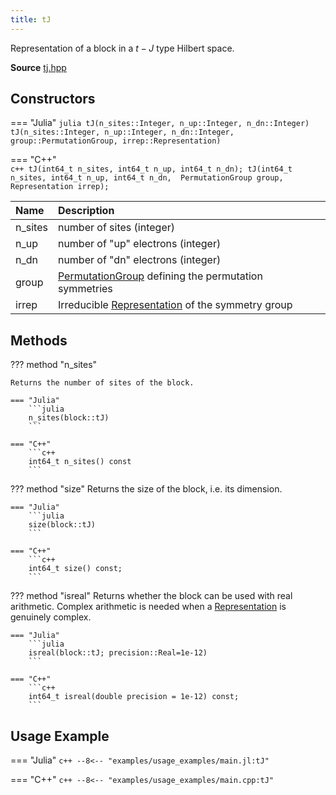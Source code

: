 ```yaml
---
title: tJ
---
```


Representation of a block in a  $t-J$ type Hilbert space. 

**Source** [tj.hpp](https://github.com/awietek/xdiag/blob/master/xdiag/blocks/tj/tj.hpp)

## Constructors

=== "Julia"
	```julia
	tJ(n_sites::Integer, n_up::Integer, n_dn::Integer)
	tJ(n_sites::Integer, n_up::Integer, n_dn::Integer, 
	   group::PermutationGroup, irrep::Representation)
	```

=== "C++"	
	```c++
    tJ(int64_t n_sites, int64_t n_up, int64_t n_dn);
    tJ(int64_t n_sites, int64_t n_up, int64_t n_dn, 
	   PermutationGroup group, Representation irrep);
	```


| Name    | Description                                                                                |   |
|:--------|:-------------------------------------------------------------------------------------------|---|
| n_sites | number of sites (integer)                                                                  |   |
| n_up    | number of "up" electrons (integer)                                                         |   |
| n_dn    | number of "dn" electrons (integer)                                                         |   |
| group   | [PermutationGroup](../symmetries/permutation_group.md) defining the permutation symmetries |   |
| irrep   | Irreducible [Representation](../symmetries/representation.md)  of the symmetry group       |   |


## Methods


??? method "n_sites"

	Returns the number of sites of the block.

	=== "Julia"
		```julia
		n_sites(block::tJ)
		```

	=== "C++"	
		```c++
		int64_t n_sites() const
		```

??? method "size"
	Returns the size of the block, i.e. its dimension.

	=== "Julia"
		```julia
		size(block::tJ)
		```

	=== "C++"	
		```c++
		int64_t size() const;
		```
		
??? method "isreal"
	Returns whether the block can be used with real arithmetic. 
	Complex arithmetic is needed when a
	[Representation](../symmetries/representation.md) is genuinely complex.

	=== "Julia"
		```julia
	    isreal(block::tJ; precision::Real=1e-12)
		```

	=== "C++"	
		```c++
		int64_t isreal(double precision = 1e-12) const;
		```


## Usage Example

=== "Julia"
	```c++
	--8<-- "examples/usage_examples/main.jl:tJ"
	```

=== "C++"
	```c++
	--8<-- "examples/usage_examples/main.cpp:tJ"
	```

